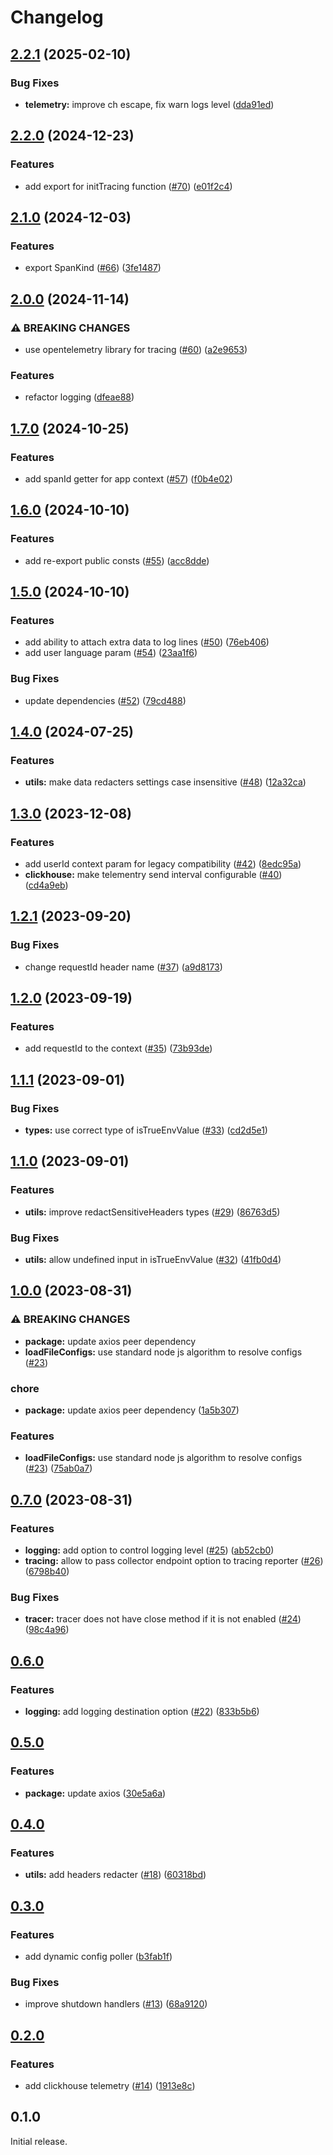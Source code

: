 # Changelog

## [2.2.1](https://github.com/gravity-ui/nodekit/compare/v2.2.0...v2.2.1) (2025-02-10)


### Bug Fixes

* **telemetry:** improve ch escape, fix warn logs level ([dda91ed](https://github.com/gravity-ui/nodekit/commit/dda91edca6fd428de03e9f74fc8ab67aa1d51e86))

## [2.2.0](https://github.com/gravity-ui/nodekit/compare/v2.1.0...v2.2.0) (2024-12-23)


### Features

* add export for initTracing function ([#70](https://github.com/gravity-ui/nodekit/issues/70)) ([e01f2c4](https://github.com/gravity-ui/nodekit/commit/e01f2c42e35604c6be07fa1fca3fd0911bf35de2))

## [2.1.0](https://github.com/gravity-ui/nodekit/compare/v2.0.0...v2.1.0) (2024-12-03)


### Features

* export SpanKind ([#66](https://github.com/gravity-ui/nodekit/issues/66)) ([3fe1487](https://github.com/gravity-ui/nodekit/commit/3fe14874743c2e402e3f532a7040efb745f86505))

## [2.0.0](https://github.com/gravity-ui/nodekit/compare/v1.7.0...v2.0.0) (2024-11-14)


### ⚠ BREAKING CHANGES

* use opentelemetry library for tracing ([#60](https://github.com/gravity-ui/nodekit/issues/60)) ([a2e9653](https://github.com/gravity-ui/nodekit/commit/a2e9653e0952fa8d82d9716570847c45f127475e))

### Features

* refactor logging ([dfeae88](https://github.com/gravity-ui/nodekit/commit/dfeae88759bc642d4cf94789bbab93bb2c77e61a))

## [1.7.0](https://github.com/gravity-ui/nodekit/compare/v1.6.0...v1.7.0) (2024-10-25)


### Features

* add spanId getter for app context ([#57](https://github.com/gravity-ui/nodekit/issues/57)) ([f0b4e02](https://github.com/gravity-ui/nodekit/commit/f0b4e023514f2a32fb8a2b0e4870f23bb11c1af6))

## [1.6.0](https://github.com/gravity-ui/nodekit/compare/v1.5.0...v1.6.0) (2024-10-10)


### Features

* add re-export public consts ([#55](https://github.com/gravity-ui/nodekit/issues/55)) ([acc8dde](https://github.com/gravity-ui/nodekit/commit/acc8dde5d4e4b210948988fc04e7243df667af85))

## [1.5.0](https://github.com/gravity-ui/nodekit/compare/v1.4.0...v1.5.0) (2024-10-10)


### Features

* add ability to attach extra data to log lines ([#50](https://github.com/gravity-ui/nodekit/issues/50)) ([76eb406](https://github.com/gravity-ui/nodekit/commit/76eb4060fdcea61bb2d9a0f1254287835497ab2c))
* add user language param ([#54](https://github.com/gravity-ui/nodekit/issues/54)) ([23aa1f6](https://github.com/gravity-ui/nodekit/commit/23aa1f6273873807e5a4ee060d278abcc007d7c5))


### Bug Fixes

* update dependencies ([#52](https://github.com/gravity-ui/nodekit/issues/52)) ([79cd488](https://github.com/gravity-ui/nodekit/commit/79cd488ba6ff1a49f69a2b8d5fc2f02735cd8d4f))

## [1.4.0](https://github.com/gravity-ui/nodekit/compare/v1.3.0...v1.4.0) (2024-07-25)


### Features

* **utils:** make data redacters settings case insensitive ([#48](https://github.com/gravity-ui/nodekit/issues/48)) ([12a32ca](https://github.com/gravity-ui/nodekit/commit/12a32cae2a24085279ccd44e0c98c11564410ae9))

## [1.3.0](https://github.com/gravity-ui/nodekit/compare/v1.2.1...v1.3.0) (2023-12-08)


### Features

* add userId context param for legacy compatibility ([#42](https://github.com/gravity-ui/nodekit/issues/42)) ([8edc95a](https://github.com/gravity-ui/nodekit/commit/8edc95aded8fb7a4e96b8924d54c082b33cb3956))
* **clickhouse:** make telementry send interval configurable ([#40](https://github.com/gravity-ui/nodekit/issues/40)) ([cd4a9eb](https://github.com/gravity-ui/nodekit/commit/cd4a9ebe649e5a2c35f93b750a967f1f433fe38c))

## [1.2.1](https://github.com/gravity-ui/nodekit/compare/v1.2.0...v1.2.1) (2023-09-20)


### Bug Fixes

* change requestId header name ([#37](https://github.com/gravity-ui/nodekit/issues/37)) ([a9d8173](https://github.com/gravity-ui/nodekit/commit/a9d8173c9000c5a1b490ba5c3de1e1dea208304d))

## [1.2.0](https://github.com/gravity-ui/nodekit/compare/v1.1.1...v1.2.0) (2023-09-19)


### Features

* add requestId to the context ([#35](https://github.com/gravity-ui/nodekit/issues/35)) ([73b93de](https://github.com/gravity-ui/nodekit/commit/73b93de177279811ce424bcdbf8a1928065919cd))

## [1.1.1](https://github.com/gravity-ui/nodekit/compare/v1.1.0...v1.1.1) (2023-09-01)


### Bug Fixes

* **types:** use correct type of isTrueEnvValue ([#33](https://github.com/gravity-ui/nodekit/issues/33)) ([cd2d5e1](https://github.com/gravity-ui/nodekit/commit/cd2d5e1c92c1daaf1b59afab701fce32fbee8362))

## [1.1.0](https://github.com/gravity-ui/nodekit/compare/v1.0.0...v1.1.0) (2023-09-01)


### Features

* **utils:** improve redactSensitiveHeaders types ([#29](https://github.com/gravity-ui/nodekit/issues/29)) ([86763d5](https://github.com/gravity-ui/nodekit/commit/86763d56306068c05c9aa7bcaeca65492fda64b5))


### Bug Fixes

* **utils:** allow undefined input in isTrueEnvValue ([#32](https://github.com/gravity-ui/nodekit/issues/32)) ([41fb0d4](https://github.com/gravity-ui/nodekit/commit/41fb0d42a65f0f85011c6844a1de50485ccf556d))

## [1.0.0](https://github.com/gravity-ui/nodekit/compare/v0.7.0...v1.0.0) (2023-08-31)


### ⚠ BREAKING CHANGES

* **package:** update axios peer dependency
* **loadFileConfigs:** use standard node js algorithm to resolve configs ([#23](https://github.com/gravity-ui/nodekit/issues/23))

### chore

* **package:** update axios peer dependency ([1a5b307](https://github.com/gravity-ui/nodekit/commit/1a5b307bb70511dae9eab2b064ba7af839db7e52))


### Features

* **loadFileConfigs:** use standard node js algorithm to resolve configs ([#23](https://github.com/gravity-ui/nodekit/issues/23)) ([75ab0a7](https://github.com/gravity-ui/nodekit/commit/75ab0a7ef3858ef5a27315fdec02779660a69aaa))

## [0.7.0](https://github.com/gravity-ui/nodekit/compare/v0.6.0...v0.7.0) (2023-08-31)

### Features

- **logging:** add option to control logging level ([#25](https://github.com/gravity-ui/nodekit/issues/25)) ([ab52cb0](https://github.com/gravity-ui/nodekit/commit/ab52cb06fc8cc3b4a767a43bfd2333be35df93ea))
- **tracing:** allow to pass collector endpoint option to tracing reporter ([#26](https://github.com/gravity-ui/nodekit/issues/26)) ([6798b40](https://github.com/gravity-ui/nodekit/commit/6798b4049e1b8527b3d91f4e9768e9bba303b631))

### Bug Fixes

- **tracer:** tracer does not have close method if it is not enabled ([#24](https://github.com/gravity-ui/nodekit/issues/24)) ([98c4a96](https://github.com/gravity-ui/nodekit/commit/98c4a9660279c43e7baf6c18c4998ba417bcf5d0))

## [0.6.0](https://github.com/gravity-ui/nodekit/compare/v0.5.0...v0.6.0)

### Features

- **logging:** add logging destination option ([#22](https://github.com/gravity-ui/nodekit/issues/22)) ([833b5b6](https://github.com/gravity-ui/nodekit/commit/833b5b63794d7aaab77a7ce1c4ce6c7d8dc184d9))

## [0.5.0](https://github.com/gravity-ui/nodekit/compare/v0.4.0...v0.5.0)

### Features

- **package:** update axios ([30e5a6a](https://github.com/gravity-ui/nodekit/commit/30e5a6a16516839fde8e2adc7d8665599e625ee0))

## [0.4.0](https://github.com/gravity-ui/nodekit/compare/v0.3.0...v0.4.0)

### Features

- **utils:** add headers redacter ([#18](https://github.com/gravity-ui/nodekit/issues/18)) ([60318bd](https://github.com/gravity-ui/nodekit/commit/60318bdf501441390c7a594ce6f6000955581d6c))

## [0.3.0](https://github.com/gravity-ui/nodekit/compare/v0.2.0...v0.3.0)

### Features

- add dynamic config poller ([b3fab1f](https://github.com/gravity-ui/nodekit/commit/b3fab1fb0dfa441c99a98aaca996bb368d279fe5))

### Bug Fixes

- improve shutdown handlers ([#13](https://github.com/gravity-ui/nodekit/issues/13)) ([68a9120](https://github.com/gravity-ui/nodekit/commit/68a9120daf7dab90b07a54e28c646a9fb25b9f53))

## [0.2.0](https://github.com/gravity-ui/nodekit/compare/v0.1.0...v0.2.0)

### Features

- add clickhouse telemetry ([#14](https://github.com/gravity-ui/nodekit/pull/14)) ([1913e8c](https://github.com/gravity-ui/nodekit/commit/1913e8c2a7f704d85a7b1fa58ef401d9b6e87ab3))

## 0.1.0

Initial release.

